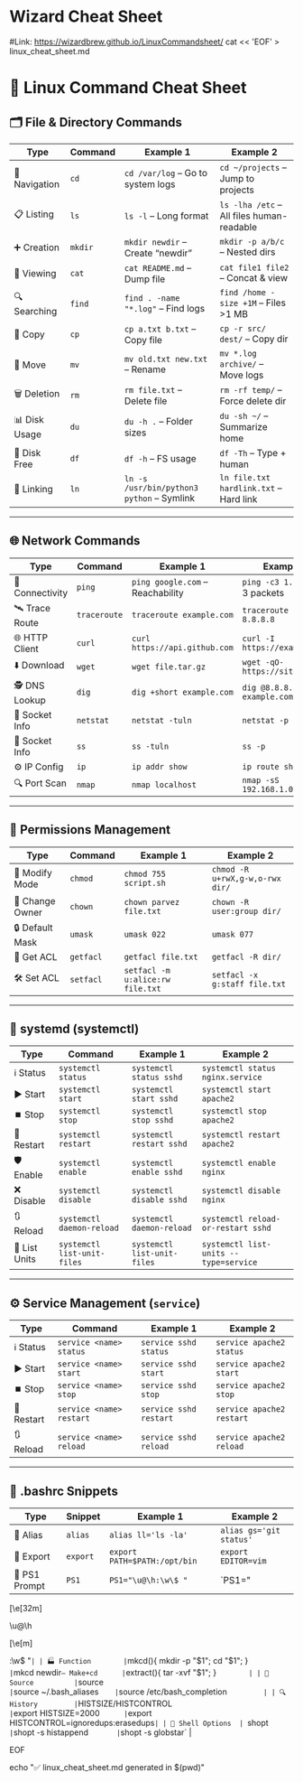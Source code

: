 
# Wizard Cheat Sheet
#Link: https://wizardbrew.github.io/LinuxCommandsheet/
cat << 'EOF' > linux_cheat_sheet.md
# 🐧 Linux Command Cheat Sheet
## 🗂️ File & Directory Commands

| Type         | Command       | Example 1                         | Example 2                            |
|--------------|---------------|-----------------------------------|--------------------------------------|
| 📂 Navigation | `cd`          | `cd /var/log` – Go to system logs | `cd ~/projects` – Jump to projects   |
| 📋 Listing    | `ls`          | `ls -l` – Long format             | `ls -lha /etc` – All files human-readable |
| ➕ Creation    | `mkdir`       | `mkdir newdir` – Create “newdir”  | `mkdir -p a/b/c` – Nested dirs       |
| 📝 Viewing    | `cat`         | `cat README.md` – Dump file       | `cat file1 file2` – Concat & view    |
| 🔍 Searching  | `find`        | `find . -name "*.log"` – Find logs| `find /home -size +1M` – Files >1 MB |
| 📄 Copy       | `cp`          | `cp a.txt b.txt` – Copy file      | `cp -r src/ dest/` – Copy dir        |
| 🚚 Move       | `mv`          | `mv old.txt new.txt` – Rename     | `mv *.log archive/` – Move logs      |
| 🗑️ Deletion    | `rm`          | `rm file.txt` – Delete file       | `rm -rf temp/` – Force delete dir    |
| 📊 Disk Usage | `du`          | `du -h .` – Folder sizes          | `du -sh ~/` – Summarize home         |
| 💾 Disk Free  | `df`          | `df -h` – FS usage                | `df -Th` – Type + human              |
| 🔗 Linking    | `ln`          | `ln -s /usr/bin/python3 python` – Symlink | `ln file.txt hardlink.txt` – Hard link |

---

## 🌐 Network Commands

| Type           | Command       | Example 1                          | Example 2                              |
|----------------|---------------|------------------------------------|----------------------------------------|
| 📶 Connectivity | `ping`        | `ping google.com` – Reachability   | `ping -c3 1.1.1.1` – 3 packets         |
| 🛰️ Trace Route  | `traceroute`  | `traceroute example.com`           | `traceroute -n 8.8.8.8`                |
| 🌐 HTTP Client | `curl`        | `curl https://api.github.com`      | `curl -I https://example.com`          |
| ⬇️ Download     | `wget`        | `wget file.tar.gz`                 | `wget -qO- https://site.com`           |
| 🕵️ DNS Lookup   | `dig`         | `dig +short example.com`           | `dig @8.8.8.8 example.com`             |
| 🔌 Socket Info  | `netstat`     | `netstat -tuln`                    | `netstat -p`                           |
| 🔌 Socket Info  | `ss`          | `ss -tuln`                         | `ss -p`                                |
| ⚙️ IP Config    | `ip`          | `ip addr show`                     | `ip route show`                        |
| 🔍 Port Scan    | `nmap`        | `nmap localhost`                   | `nmap -sS 192.168.1.0/24`              |

---

## 🔐 Permissions Management

| Type           | Command       | Example 1                                     | Example 2                      |
|----------------|---------------|-----------------------------------------------|--------------------------------|
| 🔑 Modify Mode | `chmod`       | `chmod 755 script.sh`                         | `chmod -R u+rwX,g-w,o-rwx dir/` |
| 👤 Change Owner| `chown`       | `chown parvez file.txt`                       | `chown -R user:group dir/`     |
| 🔒 Default Mask| `umask`       | `umask 022`                                   | `umask 077`                    |
| 📜 Get ACL     | `getfacl`     | `getfacl file.txt`                            | `getfacl -R dir/`              |
| 🛠️ Set ACL     | `setfacl`     | `setfacl -m u:alice:rw file.txt`              | `setfacl -x g:staff file.txt`  |

---

## 🔧 systemd (systemctl)

| Type           | Command                     | Example 1                         | Example 2                             |
|----------------|-----------------------------|-----------------------------------|---------------------------------------|
| ℹ️ Status       | `systemctl status`         | `systemctl status sshd`           | `systemctl status nginx.service`      |
| ▶️ Start        | `systemctl start`          | `systemctl start sshd`            | `systemctl start apache2`             |
| ⏹️ Stop         | `systemctl stop`           | `systemctl stop sshd`             | `systemctl stop apache2`              |
| 🔄 Restart     | `systemctl restart`        | `systemctl restart sshd`          | `systemctl restart apache2`           |
| 🛡️ Enable       | `systemctl enable`         | `systemctl enable sshd`           | `systemctl enable nginx`              |
| ❌ Disable      | `systemctl disable`        | `systemctl disable sshd`          | `systemctl disable nginx`             |
| 🔃 Reload       | `systemctl daemon-reload`  | `systemctl daemon-reload`         | `systemctl reload-or-restart sshd`    |
| 📜 List Units  | `systemctl list-unit-files`| `systemctl list-unit-files`       | `systemctl list-units --type=service`|

---

## ⚙️ Service Management (`service`)

| Type           | Command                    | Example 1              | Example 2               |
|----------------|----------------------------|------------------------|-------------------------|
| ℹ️ Status       | `service <name> status`    | `service sshd status`  | `service apache2 status`|
| ▶️ Start        | `service <name> start`     | `service sshd start`   | `service apache2 start` |
| ⏹️ Stop         | `service <name> stop`      | `service sshd stop`    | `service apache2 stop`  |
| 🔄 Restart     | `service <name> restart`   | `service sshd restart` | `service apache2 restart`|
| 🔃 Reload       | `service <name> reload`    | `service sshd reload`  | `service apache2 reload`|

---

## 📝 .bashrc Snippets

| Type              | Snippet                                             | Example 1                    | Example 2                              |
|-------------------|-----------------------------------------------------|------------------------------|----------------------------------------|
| 🔗 Alias           | `alias`                                            | `alias ll='ls -la'`          | `alias gs='git status'`                |
| 🌿 Export          | `export`                                           | `export PATH=$PATH:/opt/bin` | `export EDITOR=vim`                    |
| 🎨 PS1 Prompt      | `PS1`                                              | `PS1="\u@\h:\w\$ "`         | `PS1="

\[\e[32m\]

\u@\h

\[\e[m\]

:\w\$ "` |
| 🏭 Function        | `mkcd(){ mkdir -p "$1"; cd "$1"; }`                | `mkcd newdir` – Make+cd      | `extract(){ tar -xvf "$1"; }`         |
| 📜 Source          | `source`                                           | `source ~/.bash_aliases`     | `source /etc/bash_completion`          |
| 🔍 History         | `HISTSIZE/HISTCONTROL`                            | `export HISTSIZE=2000`       | `export HISTCONTROL=ignoredups:erasedups`|
| 🔔 Shell Options  | `shopt`                                            | `shopt -s histappend`        | `shopt -s globstar`                    |

EOF

echo "✅ linux_cheat_sheet.md generated in $(pwd)"

